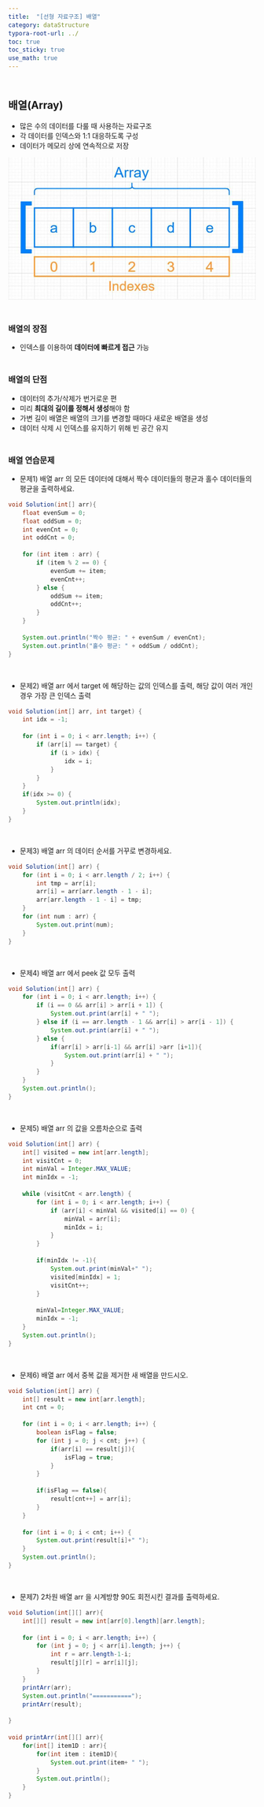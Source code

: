 ```yaml
---
title:  "[선형 자료구조] 배열"
category: dataStructure
typora-root-url: ../
toc: true
toc_sticky: true
use_math: true
---
```


## <br>배열(Array)

- 많은 수의 데이터를 다룰 때 사용하는 자료구조
- 각 데이터를 인덱스와 1:1 대응하도록 구성
- 데이터가 메모리 상에 연속적으로 저장

<img src="/images/2023-11-14-algorithm-Array/array.jpg" alt="array" style="zoom: 67%;" />



### <br>배열의 장점

- 인덱스를 이용하여 **데이터에 빠르게 접근** 가능



### <br>배열의 단점

- 데이터의 추가/삭제가 번거로운 편
- 미리 **최대의 길이를 정해서 생성**해야 함
- 가변 길이 배열은 배열의 크기를 변경할 때마다 새로운 배열을 생성
- 데이터 삭제 시 인덱스를 유지하기 위해 빈 공간 유지



### <br>배열 연습문제

- 문제1) 배열 arr 의 모든 데이터에 대해서 짝수 데이터들의 평균과 홀수 데이터들의 평균을 출력하세요.

```java
void Solution(int[] arr){
    float evenSum = 0;
    float oddSum = 0;
    int evenCnt = 0;
    int oddCnt = 0;

    for (int item : arr) {
        if (item % 2 == 0) {
            evenSum += item;
            evenCnt++;
        } else {
            oddSum += item;
            oddCnt++;
        }
    }
    
    System.out.println("짝수 평균: " + evenSum / evenCnt);
    System.out.println("홀수 평균: " + oddSum / oddCnt);
}
```

<br>

- 문제2) 배열 arr 에서 target 에 해당하는 값의 인덱스를 출력, 해당 값이 여러 개인 경우 가장 큰 인덱스 출력

``` java
void Solution(int[] arr, int target) {
    int idx = -1;

    for (int i = 0; i < arr.length; i++) {
        if (arr[i] == target) {
            if (i > idx) {
                idx = i;
            }
        }
    }
    if(idx >= 0) {
        System.out.println(idx);
    }
}
```

<br>

- 문제3) 배열 arr 의 데이터 순서를 거꾸로 변경하세요.

```java
void Solution(int[] arr) {
    for (int i = 0; i < arr.length / 2; i++) {
        int tmp = arr[i];
        arr[i] = arr[arr.length - 1 - i];
        arr[arr.length - 1 - i] = tmp;
    }
    for (int num : arr) {
        System.out.print(num);
    }
}
```

<br>

- 문제4) 배열 arr 에서 peek 값 모두 출력

```java
void Solution(int[] arr) {
    for (int i = 0; i < arr.length; i++) {
        if (i == 0 && arr[i] > arr[i + 1]) {
            System.out.print(arr[i] + " ");
        } else if (i == arr.length - 1 && arr[i] > arr[i - 1]) {
            System.out.print(arr[i] + " ");
        } else {
            if(arr[i] > arr[i-1] && arr[i] >arr [i+1]){
                System.out.print(arr[i] + " ");
            }
        }
    }
    System.out.println();
}
```

<br>

- 문제5) 배열 arr 의 값을 오름차순으로 출력

```java
void Solution(int[] arr) {
    int[] visited = new int[arr.length];
    int visitCnt = 0;
    int minVal = Integer.MAX_VALUE;
    int minIdx = -1;

    while (visitCnt < arr.length) {
        for (int i = 0; i < arr.length; i++) {
            if (arr[i] < minVal && visited[i] == 0) {
                minVal = arr[i];
                minIdx = i;
            }
        }

        if(minIdx != -1){
            System.out.print(minVal+" ");
            visited[minIdx] = 1;
            visitCnt++;
        }

        minVal=Integer.MAX_VALUE;
        minIdx = -1;
    }
    System.out.println();
}
```

<br>

- 문제6) 배열 arr 에서 중복 값을 제거한 새 배열을 만드시오.

```java
void Solution(int[] arr) {
    int[] result = new int[arr.length];
    int cnt = 0;

    for (int i = 0; i < arr.length; i++) {
        boolean isFlag = false;
        for (int j = 0; j < cnt; j++) {
            if(arr[i] == result[j]){
                isFlag = true;
            }
        }

        if(isFlag == false){
            result[cnt++] = arr[i];
        }
    }

    for (int i = 0; i < cnt; i++) {
        System.out.print(result[i]+" ");
    }
    System.out.println();
}
```

<br>

- 문제7) 2차원 배열 arr 을 시계방향 90도 회전시킨 결과를 출력하세요.

```java
void Solution(int[][] arr){
    int[][] result = new int[arr[0].length][arr.length];

    for (int i = 0; i < arr.length; i++) {
        for (int j = 0; j < arr[i].length; j++) {
            int r = arr.length-1-i;
            result[j][r] = arr[i][j];
        }
    }
    printArr(arr);
    System.out.println("===========");
    printArr(result);

}

void printArr(int[][] arr){
    for(int[] item1D : arr){
        for(int item : item1D){
            System.out.print(item+ " ");
        }
        System.out.println();
    }
}
```

